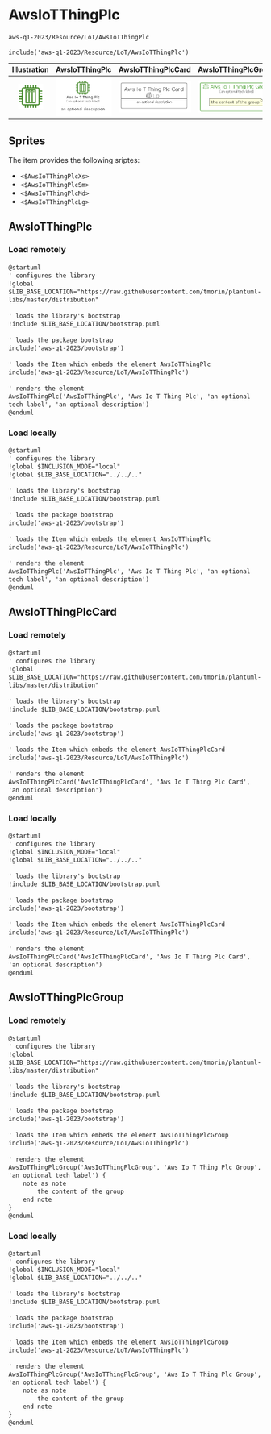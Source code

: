 # AwsIoTThingPlc


```text
aws-q1-2023/Resource/LoT/AwsIoTThingPlc
```

```text
include('aws-q1-2023/Resource/LoT/AwsIoTThingPlc')
```



| Illustration | AwsIoTThingPlc | AwsIoTThingPlcCard | AwsIoTThingPlcGroup |
| :---: | :---: | :---: | :---: |
| ![illustration for Illustration](../../../aws-q1-2023/Resource/LoT/AwsIoTThingPlc.png) | ![illustration for AwsIoTThingPlc](../../../aws-q1-2023/Resource/LoT/AwsIoTThingPlc.Local.png) | ![illustration for AwsIoTThingPlcCard](../../../aws-q1-2023/Resource/LoT/AwsIoTThingPlcCard.Local.png) | ![illustration for AwsIoTThingPlcGroup](../../../aws-q1-2023/Resource/LoT/AwsIoTThingPlcGroup.Local.png) |



## Sprites
The item provides the following sriptes:

- `<$AwsIoTThingPlcXs>`
- `<$AwsIoTThingPlcSm>`
- `<$AwsIoTThingPlcMd>`
- `<$AwsIoTThingPlcLg>`





## AwsIoTThingPlc

### Load remotely
```plantuml
@startuml
' configures the library
!global $LIB_BASE_LOCATION="https://raw.githubusercontent.com/tmorin/plantuml-libs/master/distribution"

' loads the library's bootstrap
!include $LIB_BASE_LOCATION/bootstrap.puml

' loads the package bootstrap
include('aws-q1-2023/bootstrap')

' loads the Item which embeds the element AwsIoTThingPlc
include('aws-q1-2023/Resource/LoT/AwsIoTThingPlc')

' renders the element
AwsIoTThingPlc('AwsIoTThingPlc', 'Aws Io T Thing Plc', 'an optional tech label', 'an optional description')
@enduml
```

### Load locally
```plantuml
@startuml
' configures the library
!global $INCLUSION_MODE="local"
!global $LIB_BASE_LOCATION="../../.."

' loads the library's bootstrap
!include $LIB_BASE_LOCATION/bootstrap.puml

' loads the package bootstrap
include('aws-q1-2023/bootstrap')

' loads the Item which embeds the element AwsIoTThingPlc
include('aws-q1-2023/Resource/LoT/AwsIoTThingPlc')

' renders the element
AwsIoTThingPlc('AwsIoTThingPlc', 'Aws Io T Thing Plc', 'an optional tech label', 'an optional description')
@enduml
```

## AwsIoTThingPlcCard

### Load remotely
```plantuml
@startuml
' configures the library
!global $LIB_BASE_LOCATION="https://raw.githubusercontent.com/tmorin/plantuml-libs/master/distribution"

' loads the library's bootstrap
!include $LIB_BASE_LOCATION/bootstrap.puml

' loads the package bootstrap
include('aws-q1-2023/bootstrap')

' loads the Item which embeds the element AwsIoTThingPlcCard
include('aws-q1-2023/Resource/LoT/AwsIoTThingPlc')

' renders the element
AwsIoTThingPlcCard('AwsIoTThingPlcCard', 'Aws Io T Thing Plc Card', 'an optional description')
@enduml
```

### Load locally
```plantuml
@startuml
' configures the library
!global $INCLUSION_MODE="local"
!global $LIB_BASE_LOCATION="../../.."

' loads the library's bootstrap
!include $LIB_BASE_LOCATION/bootstrap.puml

' loads the package bootstrap
include('aws-q1-2023/bootstrap')

' loads the Item which embeds the element AwsIoTThingPlcCard
include('aws-q1-2023/Resource/LoT/AwsIoTThingPlc')

' renders the element
AwsIoTThingPlcCard('AwsIoTThingPlcCard', 'Aws Io T Thing Plc Card', 'an optional description')
@enduml
```

## AwsIoTThingPlcGroup

### Load remotely
```plantuml
@startuml
' configures the library
!global $LIB_BASE_LOCATION="https://raw.githubusercontent.com/tmorin/plantuml-libs/master/distribution"

' loads the library's bootstrap
!include $LIB_BASE_LOCATION/bootstrap.puml

' loads the package bootstrap
include('aws-q1-2023/bootstrap')

' loads the Item which embeds the element AwsIoTThingPlcGroup
include('aws-q1-2023/Resource/LoT/AwsIoTThingPlc')

' renders the element
AwsIoTThingPlcGroup('AwsIoTThingPlcGroup', 'Aws Io T Thing Plc Group', 'an optional tech label') {
    note as note
        the content of the group
    end note
}
@enduml
```

### Load locally
```plantuml
@startuml
' configures the library
!global $INCLUSION_MODE="local"
!global $LIB_BASE_LOCATION="../../.."

' loads the library's bootstrap
!include $LIB_BASE_LOCATION/bootstrap.puml

' loads the package bootstrap
include('aws-q1-2023/bootstrap')

' loads the Item which embeds the element AwsIoTThingPlcGroup
include('aws-q1-2023/Resource/LoT/AwsIoTThingPlc')

' renders the element
AwsIoTThingPlcGroup('AwsIoTThingPlcGroup', 'Aws Io T Thing Plc Group', 'an optional tech label') {
    note as note
        the content of the group
    end note
}
@enduml
```

